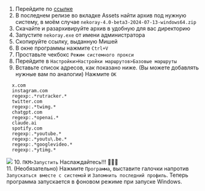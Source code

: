 1. Перейдите по [ссылке](https://github.com/Matsuridayo/nekoray/releases "ссылке")
2. В последнем релизе во вкладке Assets найти архив под нужную систему, в моём случае `nekoray-4.0-beta3-2024-07-13-windows64.zip `
3. Скачайте и разархивируйте архив в удобную для вас директорию
4. Запустите `nekoray.exe` от имени администратора
5. Скопируйте ссылку, выданную Мишей
6. В окне программы нажмите `Ctrl+V`
7. Проставьте чекбокс `Режим системного прокси`
8. Перейдите в `Настройки>Настройки маршрутов>Базовые маршруты`
9. Вставьте список адресов, как показано ниже. (Вы можете добавлять нужные вам по аналогии) Нажмите `OK` 
```
  x.com
  instagram.com
  regexp:.*rutracker.*
  twitter.com
  regexp:.*twimg.*
  chatgpt.com
  regexp:.*openai.*
  claude.ai
  spotify.com
  regexp:.*youtube.*
  regexp:.*youtu\.be.*
  regexp:.*googlevideo.*
  regexp:.*ytimg.*
```
![](https://ibb.co/51D0f1X)
10. `ПКМ>Запустить` Наслаждайтесь!!! :tada::tada::tada:    
11. (Необязательно) Нажмите `Программа`, выставите галочки напротив `Запускаться вместе с системой` и `Запомнить последний профиль`. Теперь программа запускается в фоновом режиме при запуске Windows.
